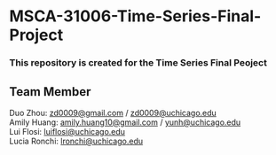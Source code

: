 # MSCA-31006-Time-Series-Final-Project
### This repository is created for the Time Series Final Peoject
## Team Member 
Duo Zhou: zd0009@gmail.com / zd0009@uchicago.edu <br>
Amily Huang: amily.huang10@gmail.com / yunh@uchicago.edu <br>
Lui Flosi: luiflosi@uchicago.edu <br>
Lucia Ronchi: lronchi@uchicago.edu <br>
